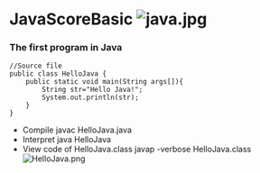 # JavaScoreBasic ![java.jpg](https://github.com/Tanglong9344/JavaBasic/blob/master/picture/java.jpg)
### The first program in Java
```
//Source file
public class HelloJava {
	public static void main(String args[]){
		String str="Hello Java!";
		System.out.println(str);
	}
}
```
+ Compile javac HelloJava.java
+ Interpret java HelloJava
+ View code of HelloJava.class javap -verbose HelloJava.class
![HelloJava.png](https://github.com/Tanglong9344/JavaBasic/blob/master/picture/HelloJava.png)